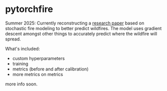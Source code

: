 # pytorchfire


Summer 2025: 
Currently reconstructing a [research paper](https://arxiv.org/pdf/2502.18738) based on stochastic fire modeling to better predict wildfires. The model uses gradient descent amongst other things to accurately predict where the wildfire will spread. 

What's included:
- custom hyperparameters
- training
- metrics (before and after calibration)
- more metrics on metrics

more info soon.

